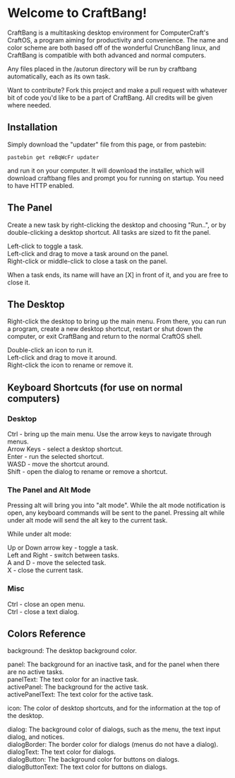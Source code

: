 # Welcome to CraftBang!

CraftBang is a multitasking desktop environment for ComputerCraft's CraftOS, a program aiming for productivity and convenience. The name and color scheme are both based off of the wonderful CrunchBang linux, and CraftBang is compatible with both advanced and normal computers.

Any files placed in the /autorun directory will be run by craftbang automatically, each as its own task.

Want to contribute? Fork this project and make a pull request with whatever bit of code you'd like to be a part of CraftBang. All credits will be given where needed.


## Installation

Simply download the "updater" file from this page, or from pastebin:

    pastebin get reBqWcFr updater

and run it on your computer. It will download the installer, which will download craftbang files and prompt you for running on startup. You need to have HTTP enabled.


## The Panel

Create a new task by right-clicking the desktop and choosing "Run..", or by double-clicking a desktop shortcut. All tasks are sized to fit the panel.

Left-click to toggle a task.  
Left-click and drag to move a task around on the panel.  
Right-click or middle-click to close a task on the panel.

When a task ends, its name will have an [X] in front of it, and you are free to close it.


## The Desktop

Right-click the desktop to bring up the main menu. From there, you can run a program, create a new desktop shortcut, restart or shut down the computer, or exit CraftBang and return to the normal CraftOS shell.

Double-click an icon to run it.  
Left-click and drag to move it around.  
Right-click the icon to rename or remove it.


## Keyboard Shortcuts (for use on normal computers)

### Desktop

Ctrl - bring up the main menu. Use the arrow keys to navigate through menus.  
Arrow Keys - select a desktop shortcut.  
Enter - run the selected shortcut.  
WASD - move the shortcut around.  
Shift - open the dialog to rename or remove a shortcut.


### The Panel and Alt Mode

Pressing alt will bring you into "alt mode". While the alt mode notification is open, any keyboard commands will be sent to the panel. Pressing alt while under alt mode will send the alt key to the current task.

While under alt mode:

Up or Down arrow key - toggle a task.  
Left and Right - switch between tasks.  
A and D - move the selected task.  
X - close the current task.

### Misc

Ctrl - close an open menu.  
Ctrl - close a text dialog.


## Colors Reference
background: The desktop background color.

panel: The background for an inactive task, and for the panel when there are no active tasks.  
panelText: The text color for an inactive task.  
activePanel: The background for the active task.  
activePanelText: The text color for the active task.

icon: The color of desktop shortcuts, and for the information at the top of the desktop.

dialog: The background color of dialogs, such as the menu, the text input dialog, and notices.  
dialogBorder: The border color for dialogs (menus do not have a dialog).  
dialogText: The text color for dialogs.  
dialogButton: The background color for buttons on dialogs.  
dialogButtonText: The text color for buttons on dialogs.
